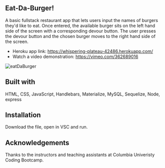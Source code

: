 ## Eat-Da-Burger! 

A basic fullstack restaurant app that lets users input the names of burgers they'd like to eat. Once entered, the available burger sits on the left hand side of the screen with a corresponding devour button. The user presses the devour button and the chosen burger moves to the right hand side of the screen.

- Heroku app link: https://whispering-plateau-42486.herokuapp.com/
- Watch a video demonstration: https://vimeo.com/362689016

![eatDaBurger](https://user-images.githubusercontent.com/32065713/65733531-3084af00-e09d-11e9-93c6-b0d1ab6c324e.gif)


## Built with
HTML, CSS, JavaScript,  Handlebars, Materialize, MySQL, Sequelize, Node, express

## Installation
Download the file, open in VSC and run.

## Acknowledgements
Thanks to the instructors and teaching assistants at Columbia Univeristy Coding Bootcamp.





